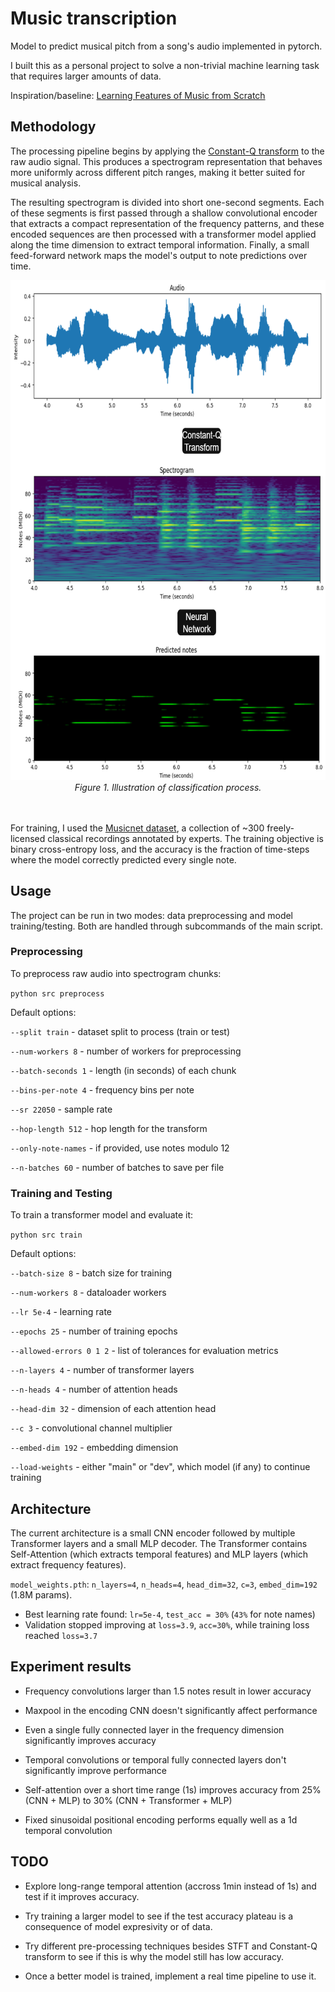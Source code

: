 # Music transcription

Model to predict musical pitch from a song's audio implemented in pytorch.

I built this as a personal project to solve a non-trivial machine learning task that requires larger amounts of data.

Inspiration/baseline: <a href="https://projects.iq.harvard.edu/files/kakade/files/1611-09827-2017.pdf">Learning Features of Music from Scratch</a>

## Methodology

The processing pipeline begins by applying the <a href="https://en.wikipedia.org/wiki/Constant-Q_transform">Constant-Q transform</a> to the raw audio signal. This produces a spectrogram representation that behaves more uniformly across different pitch ranges, making it better suited for musical analysis.

The resulting spectrogram is divided into short one-second segments. Each of these segments is first passed through a shallow convolutional encoder that extracts a compact representation of the frequency patterns, and these encoded sequences are then processed with a transformer model applied along the time dimension to extract temporal information. Finally, a small feed-forward network maps the model's output to note predictions over time.

<div align="center">
  <img src="images/Processing-Flow.png" width="800" height="800" alt="Processing-Flow"/>
  <figcaption><em>Figure 1. Illustration of classification process.</em></figcaption>
  <br><br>
</div>

For training, I used the <a href="https://zenodo.org/records/5120004">Musicnet dataset</a>, a collection of ~300 freely-licensed classical recordings annotated by experts. The training objective is binary cross-entropy loss, and the accuracy is the fraction of time-steps where the model correctly predicted every single note.

## Usage

The project can be run in two modes: data preprocessing and model training/testing. Both are handled through subcommands of the main script.

### Preprocessing

To preprocess raw audio into spectrogram chunks:

```python src preprocess```

Default options:

`--split train` - dataset split to process (train or test)

`--num-workers 8` - number of workers for preprocessing

`--batch-seconds 1` - length (in seconds) of each chunk

`--bins-per-note 4` - frequency bins per note

`--sr 22050` - sample rate

`--hop-length 512` - hop length for the transform

`--only-note-names` - if provided, use notes modulo 12

`--n-batches 60` - number of batches to save per file

### Training and Testing

To train a transformer model and evaluate it:

```python src train```

Default options:

`--batch-size 8` - batch size for training

`--num-workers 8` - dataloader workers

`--lr 5e-4` - learning rate

`--epochs 25` - number of training epochs

`--allowed-errors 0 1 2` - list of tolerances for evaluation metrics

`--n-layers 4` - number of transformer layers

`--n-heads 4` - number of attention heads

`--head-dim 32` - dimension of each attention head

`--c 3` - convolutional channel multiplier

`--embed-dim 192` - embedding dimension

`--load-weights` - either "main" or "dev", which model (if any) to continue training

## Architecture

The current architecture is a small CNN encoder followed by multiple Transformer layers and a small MLP decoder. The Transformer contains Self-Attention (which extracts temporal features) and MLP layers (which extract frequency features).

`model_weights.pth`: `n_layers=4`, `n_heads=4`, `head_dim=32`, `c=3`, `embed_dim=192` (1.8M params).
- Best learning rate found: `lr=5e-4`, `test_acc = 30%` (`43%` for note names)
- Validation stopped improving at `loss=3.9`, `acc=30%`, while training loss reached `loss=3.7`

## Experiment results

- Frequency convolutions larger than 1.5 notes result in lower accuracy

- Maxpool in the encoding CNN doesn't significantly affect performance

- Even a single fully connected layer in the frequency dimension significantly improves accuracy

- Temporal convolutions or temporal fully connected layers don't significantly improve performance

- Self-attention over a short time range (1s) improves accuracy from 25% (CNN + MLP) to 30% (CNN + Transformer + MLP)

- Fixed sinusoidal positional encoding performs equally well as a 1d temporal convolution

## TODO

- Explore long-range temporal attention (accross 1min instead of 1s) and test if it improves accuracy.

- Try training a larger model to see if the test accuracy plateau is a consequence of model expresivity or of data.

- Try different pre-processing techniques besides STFT and Constant-Q transform to see if this is why the model still has low accuracy.

- Once a better model is trained, implement a real time pipeline to use it.

